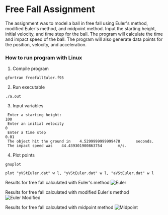 # Free Fall Assignment
The assignment was to model a ball in free fall using Euler's method, modified Euler's method, and midpoint method.
Input the starting height, initial velocity, and time step for the ball. The program will calculate the time and impact speed of the ball.
The program will also generate data points for the position, velocity, and acceleration.

### How to run program with Linux

1. Compile program
```
gfortran freefallEuler.f95
```
2. Run executable
```
./a.out
```
3. Input variables
```
 Enter a starting height:
100
 Enter an initial velocity
0
 Enter a time step
0.01
 The object hit the ground in    4.5299999999999478       seconds.
 The impact speed was    44.439301900863754       m/s.
```
4. Plot points
```
gnuplot

plot "yVStEuler.dat" w l, "yVStEuler.dat" w l, "aVStEuler.dat" w l
```

Results for free fall calculated with Euler's method
![][Euler]

Results for free fall calculated with modified Euler's method
![][EulerMod]

Results for free fall calculated with midpoint method
![][Midpoint]

[Euler]: images/Euler.png "Euler"
[EulerMod]: images/EulerMod.png "Euler Modified"
[Midpoint]: images/Mid.png "Midpoint"

